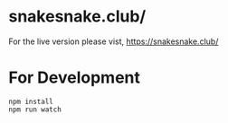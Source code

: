 # snakesnake.club/
For the live version please vist, https://snakesnake.club/

# For Development
```
npm install
npm run watch
```

